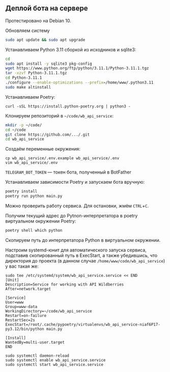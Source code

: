 ## Деплой бота на сервере

Протестировано на Debian 10.

Обновляем систему

```bash
sudo apt update && sudo apt upgrade
```

Устанавливаем Python 3.11 сборкой из исходников и sqlite3:

```bash
cd
sudo apt install -y sqlite3 pkg-config
wget https://www.python.org/ftp/python/3.11.1/Python-3.11.1.tgz
tar -xzvf Python-3.11.1.tgz
cd Python-3.11.1
./configure --enable-optimizations --prefix=/home/www/.python3.11
sudo make altinstall
```

Устанавливаем Poetry:

```basj
curl -sSL https://install.python-poetry.org | python3 -
```

Клонируем репозиторий в `~/code/wb_api_service`:

```bash
mkdir -p ~/code/
cd ~/code
git clone https://github.com/.../.git
cd wb_api_service
```

Создаём переменные окружения:

```
cp wb_api_service/.env.example wb_api_service/.env
vim wb_api_service/.env
```

`TELEGRAM_BOT_TOKEN` — токен бота, полученный в BotFather

Устанавливаем зависимости Poetry и запускаем бота вручную:

```bash
poetry install
poetry run python main.py
```

Можно проверить работу сервиса. Для остановки, жмём `CTRL`+`C`.

Получим текущий адрес до Pytnon-интерпретатора в poetry виртуальном окружении Poetry:

```bash
poetry shell which python
```
Скопируем путь до интерпретатора Python в виртуальном окружении.

Настроим systemd-юнит для автоматического запуска сервиса, подставив скопированный путь в ExecStart, а также убедившись,
что директория до проекта (в данном случае `/home/www/code/wb_api_service`) у вас такая же:

```
sudo tee /etc/systemd/system/wb_api_service.service << END
[Unit]
Description=Service for working with API Wildberries
After=network.target

[Service]
User=www
Group=www-data
WorkingDirectory=~/code/wb_api_service
Restart=on-failure
RestartSec=2s
ExecStart=/root/.cache/pypoetry/virtualenvs/wb_api_service-niaf6P17-py3.12/bin/python main.py

[Install]
WantedBy=multi-user.target
END

sudo systemctl daemon-reload
sudo systemctl enable wb_api_service.service
sudo systemctl start wb_api_service.service
```
